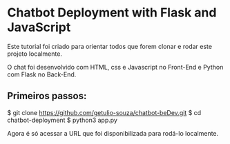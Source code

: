 # Chatbot Deployment with Flask and JavaScript

Este tutorial foi criado para orientar todos que forem clonar e rodar este projeto localmente.

O chat foi desenvolvido com HTML, css e Javascript no Front-End e Python com Flask no Back-End.

## Primeiros passos:

$ git clone https://github.com/getulio-souza/chatbot-beDev.git
$ cd chatbot-deployment
$ python3 app.py

Agora é só acessar a URL que foi disponibilizada para rodá-lo localmente.